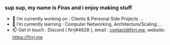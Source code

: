 
<!--
**firasjaber/firasjaber** is a ✨ _special_ ✨ repository because its `README.md` (this file) appears on your GitHub profile.
-->
### sup sup, my name is Firas and i enjoy making stuff

- 🔭  I’m currently working on : Clients & Personal Side Projects ...
- 🌱  I’m currently learning : Computer Networking, Architecture/Scaling ...
- 📫  Get in touch : Discord ( firrj#4628 ), email : contact@firrj.me, website: https://firrj.me 


